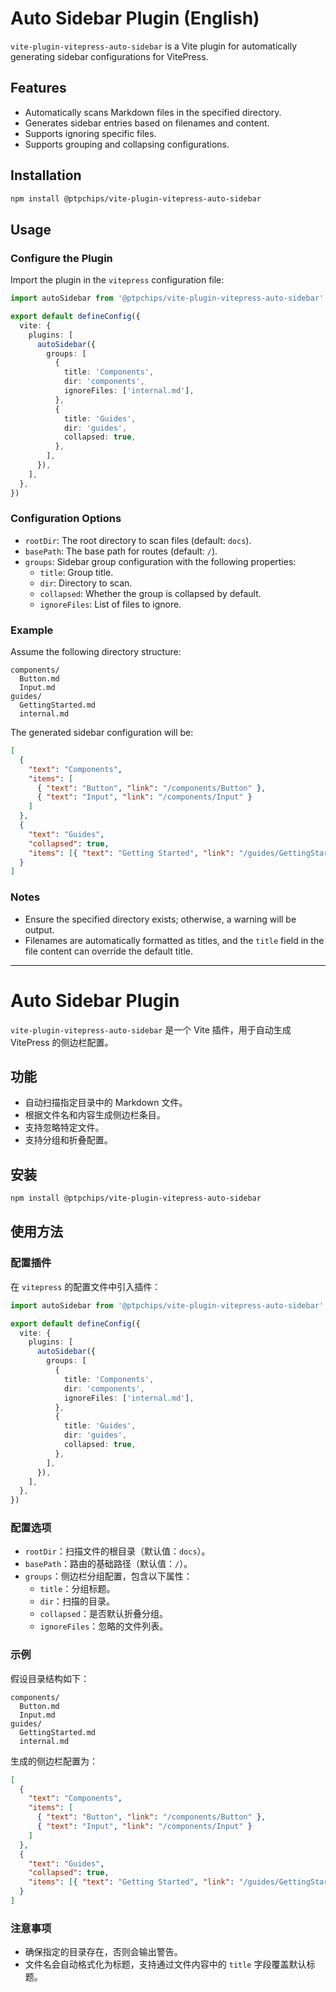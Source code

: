 # Auto Sidebar Plugin (English)

`vite-plugin-vitepress-auto-sidebar` is a Vite plugin for automatically generating sidebar configurations for VitePress.

## Features

- Automatically scans Markdown files in the specified directory.
- Generates sidebar entries based on filenames and content.
- Supports ignoring specific files.
- Supports grouping and collapsing configurations.

## Installation

```bash
npm install @ptpchips/vite-plugin-vitepress-auto-sidebar
```

## Usage

### Configure the Plugin

Import the plugin in the `vitepress` configuration file:

```typescript
import autoSidebar from '@ptpchips/vite-plugin-vitepress-auto-sidebar'

export default defineConfig({
  vite: {
    plugins: [
      autoSidebar({
        groups: [
          {
            title: 'Components',
            dir: 'components',
            ignoreFiles: ['internal.md'],
          },
          {
            title: 'Guides',
            dir: 'guides',
            collapsed: true,
          },
        ],
      }),
    ],
  },
})
```

### Configuration Options

- `rootDir`: The root directory to scan files (default: `docs`).
- `basePath`: The base path for routes (default: `/`).
- `groups`: Sidebar group configuration with the following properties:
  - `title`: Group title.
  - `dir`: Directory to scan.
  - `collapsed`: Whether the group is collapsed by default.
  - `ignoreFiles`: List of files to ignore.

### Example

Assume the following directory structure:

```
components/
  Button.md
  Input.md
guides/
  GettingStarted.md
  internal.md
```

The generated sidebar configuration will be:

```json
[
  {
    "text": "Components",
    "items": [
      { "text": "Button", "link": "/components/Button" },
      { "text": "Input", "link": "/components/Input" }
    ]
  },
  {
    "text": "Guides",
    "collapsed": true,
    "items": [{ "text": "Getting Started", "link": "/guides/GettingStarted" }]
  }
]
```

### Notes

- Ensure the specified directory exists; otherwise, a warning will be output.
- Filenames are automatically formatted as titles, and the `title` field in the file content can override the default title.

---

# Auto Sidebar Plugin

`vite-plugin-vitepress-auto-sidebar` 是一个 Vite 插件，用于自动生成 VitePress 的侧边栏配置。

## 功能

- 自动扫描指定目录中的 Markdown 文件。
- 根据文件名和内容生成侧边栏条目。
- 支持忽略特定文件。
- 支持分组和折叠配置。

## 安装

```bash
npm install @ptpchips/vite-plugin-vitepress-auto-sidebar
```

## 使用方法

### 配置插件

在 `vitepress` 的配置文件中引入插件：

```typescript
import autoSidebar from '@ptpchips/vite-plugin-vitepress-auto-sidebar'

export default defineConfig({
  vite: {
    plugins: [
      autoSidebar({
        groups: [
          {
            title: 'Components',
            dir: 'components',
            ignoreFiles: ['internal.md'],
          },
          {
            title: 'Guides',
            dir: 'guides',
            collapsed: true,
          },
        ],
      }),
    ],
  },
})
```

### 配置选项

- `rootDir`：扫描文件的根目录（默认值：`docs`）。
- `basePath`：路由的基础路径（默认值：`/`）。
- `groups`：侧边栏分组配置，包含以下属性：
  - `title`：分组标题。
  - `dir`：扫描的目录。
  - `collapsed`：是否默认折叠分组。
  - `ignoreFiles`：忽略的文件列表。

### 示例

假设目录结构如下：

```
components/
  Button.md
  Input.md
guides/
  GettingStarted.md
  internal.md
```

生成的侧边栏配置为：

```json
[
  {
    "text": "Components",
    "items": [
      { "text": "Button", "link": "/components/Button" },
      { "text": "Input", "link": "/components/Input" }
    ]
  },
  {
    "text": "Guides",
    "collapsed": true,
    "items": [{ "text": "Getting Started", "link": "/guides/GettingStarted" }]
  }
]
```

### 注意事项

- 确保指定的目录存在，否则会输出警告。
- 文件名会自动格式化为标题，支持通过文件内容中的 `title` 字段覆盖默认标题。

